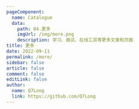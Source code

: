 ```yaml
---
pageComponent:
  name: Catalogue
  data:
    path: 04.更多
    imgUrl: /img/more.png
    description: 学习、面试、在线工具等更多文章和页面
title: 更多
date: 2022-09-11 
permalink: /more/
sidebar: false
article: false
comment: false
editLink: false
author:
  name: Q7Long
  link: https://github.com/Q7Long
---
```

